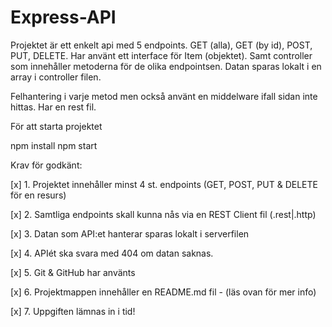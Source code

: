 # Express-API

Projektet är ett enkelt api med 5 endpoints. GET (alla), GET (by id), POST, PUT, DELETE. 
Har använt ett interface för Item (objektet). Samt controller som innehåller metoderna för de olika endpointsen. 
Datan sparas lokalt i en array i controller filen. 

Felhantering i varje metod men också använt en middelware ifall sidan inte hittas. 
Har en rest fil.

För att starta projektet

npm install 
npm start

Krav för godkänt:

[x] 1. Projektet innehåller minst 4 st. endpoints (GET, POST, PUT & DELETE för en resurs) 

[x] 2. Samtliga endpoints skall kunna nås via en REST Client fil (.rest|.http)

[x] 3. Datan som API:et hanterar sparas lokalt i serverfilen

[x] 4. APIét ska svara med 404 om datan saknas.

[x] 5. Git & GitHub har använts

[x] 6. Projektmappen innehåller en README.md fil - (läs ovan för mer info)

[x] 7. Uppgiften lämnas in i tid!
